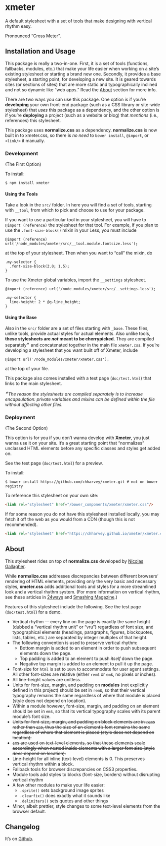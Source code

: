# xmeter
A default stylesheet with a set of tools that make designing with vertical rhythm easy.

Pronounced “Cross Meter”.

## Installation and Usage

This package is really a two-in-one. First, it is a set of tools (functions,
fallbacks, modules, etc.) that make your life easier when working on a site’s
existing stylesheet or starting a brand new one. Secondly, it provides a base
stylesheet, a starting point, for developing a new site. It is geared towards
sites (or sections of sites) that are more static and typographically inclined
and not so dynamic like “web apps.”
Read the [About](#about) section for more info.

There are two ways you can use this package. One option is if you’re
**developing** your own front-end package (such as a CSS library or site-wide
stylesheet) that *uses* this package as a dependency, and the other option is
if you’re **deploying** a project (such as a website or blog) that *mentions*
(i.e., references) this stylesheet.

This package uses **normalize.css** as a dependency.
**normalize.css** is now built in to xmeter.css, so there is *no need* to
`bower install`, `@import`, or `<link/>` it manually.

### Development

(The First Option)

To install:

    $ npm install xmeter

#### Using the Tools

Take a look in the `src/` folder. In here you will find a set of tools, starting
with `__tool`, from which to pick and choose to use for your package.

If you want to use a particular tool in your stylesheet, you will have to
`@import (reference)` the stylesheet for that tool. For example,
if you plan to use the `.font-size-block()` mixin in your Less, you must include

```less
@import (reference) url('/node_modules/xmeter/src/__tool.module.fontsize.less');
```

at the top of your stylesheet. Then when you want to “call” the mixin, do

```less
.my-selector {
  .font-size-block(2.0; 1.5);
}
```

To use the Xmeter global variables, import the `__settings` stylesheet.

```less
@import (reference) url('/node_modules/xmeter/src/__settings.less');

.my-selector {
  line-height: 2 * @g-line_height;
}
```

#### Using the Base

Also in the `src/` folder are a set of files starting with `_base`. These files,
unlike tools, provide actual styles for actual elements. Also unlike tools,
**these stylesheets are *not* meant to be cherrypicked**. They are compiled
separately<sup>&lowast;</sup> and
concatenated together in the main file `xmeter.css`. If you’re developing a
stylesheet that you want built off of Xmeter, include

```less
@import url('/node_modules/xmeter/xmeter.css');
```

at the top of  your file.

This package also comes installed with a test page (`doc/test.html`)
that links to the main stylesheet.

<i><sup>&lowast;</sup>The reason the stylesheets are compiled separately is to increase
encapsulation: private variables and mixins can be defined within the file without
affecting other files.</i>

### Deployment

(The Second Option)

This option is for you if you don’t wanna develop with **Xmeter**, you just
wanna use it on your site. It’s a great starting point that “normalizes”
unclassed HTML elements before any specific classes and styles get added on.

See the test page (`doc/test.html`) for a preview.

To install:

    $ bower install https://github.com/chharvey/xmeter.git # not on bower registry

To reference this stylesheet on your own site:

```html
<link rel="stylesheet" href="/bower_components/xmeter/xmeter.css"/>
```

If for some reason you do not have this stylesheet installed locally, you may
fetch it off the web as you would from a CDN (though this is not recommended).

```html
<link rel="stylesheet" href="https://chharvey.github.io/xmeter/xmeter.css"/>
```

## About

This stylesheet rides on top of **normalize.css** developed by
[Nicolas Gallagher](http://necolas.github.io/normalize.css/).

While **normalize.css** addresses discrepancies between different browsers’
rendering of HTML elements, providing only the very basic and necessary styles,
**xmeter.css** adds additional tools and styles for a more streamlined look and a
vertical rhythm system. (For more information on vertical rhythm, see these articles in
[24ways](http://24ways.org/2006/compose-to-a-vertical-rhythm/) and
[Smashing Magazine](http://www.smashingmagazine.com/2011/03/14/technical-web-typography-guidelines-and-techniques/#tt-rhythm).)

Features of this stylesheet include the following. See the test page (`doc/test.html`)
for a demo.

- Vertical rhythm &mdash; every line on the page is exactly the same height
  (dubbed a “vertical rhythm unit” or “vru”) regardless of font size, and
  typographical elements (headings, paragraphs, figures, blockquotes, lists,
  tables, etc.) are separated by integer multiples of that height.
- The following convention is used to preserve vertical rhythm:
  - Bottom margin is added to an element in order to push subsequent elements down the page.
  - Top padding is added to an element to push *itself* down the page.
  - Negative top margin is added to an element to pull it up the page.
- Font-size for `html` is set to `100%` to accommodate for user agent settings.
  All other font-sizes are relative (either `rem`s or `em`s, no pixels or inches).
- All line-height values are unitless.
- Units for font-size, margin, and padding on **modules** (not explicitly defined in this project)
  should be set in `rem`s, so that their vertical typography remains the same
  regardless of where that module is placed (style does not depend on location).
- Within a module however, font-size, margin, and padding on an element
  should be set in `em`s, so that its vertical typography scales with
  its parent module’s font size.
- ~~Units for font-size, margin, and padding on block elements are in `rem`s
  rather than `em`s, thus the size of an element’s font remains the same
  regardless of where that element is placed (style does not depend on location).~~
- ~~`em`s are used on text-level elements, so that these elements
  scale accordingly when nested inside elements with a larger font size
  (style *does* depend on location).~~
- Line-height for all inline (text-level) elements is 0.
  This preserves vertical rhythm within a block.
- Fallback tools for browser discrepancies on CSS3 properties.
- Module tools add styles to blocks (font-size, borders) without disrupting vertical rhythm
- A few other modules to make your life easier:
  - `.sprite()` sets background image sprites
  - `.clearfix()` does exactly what it sounds like
  - `.delimiters()` sets quotes and other things
- Minor, albeit prettier, style changes to some text-level elements from the browser default.

## Changelog

It’s on [Github](https://github.com/chharvey/xmeter/releases).

